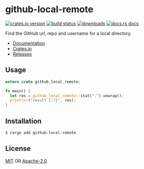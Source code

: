 # github-local-remote
[![crates.io version][1]][2] [![build status][3]][4]
[![downloads][5]][6] [![docs.rs docs][7]][8]

Find the GitHub url, repo and username for a local directory.

- [Documentation][8]
- [Crates.io][2]
- [Releases][9]

## Usage
```rust
extern crate github_local_remote;

fn main() {
  let res = github_local_remote::stat(".").unwrap();
  println!("result {:?}", res);
}
```

## Installation
```sh
$ cargo add github-local-remote
```

## License
[MIT](./LICENSE-MIT) OR [Apache-2.0](./LICENSE-APACHE)

[1]: https://img.shields.io/crates/v/github-local-remote.svg?style=flat-square
[2]: https://crates.io/crates/github-local-remote
[3]: https://img.shields.io/travis/yoshuawuyts/github-local-remote.svg?style=flat-square
[4]: https://travis-ci.org/yoshuawuyts/github-local-remote
[5]: https://img.shields.io/crates/d/github-local-remote.svg?style=flat-square
[6]: https://crates.io/crates/github-local-remote
[7]: https://img.shields.io/badge/docs-latest-blue.svg?style=flat-square
[8]: https://docs.rs/github-local-remote
[9]: https://github.com/yoshuawuyts/github-local-remote/releases
